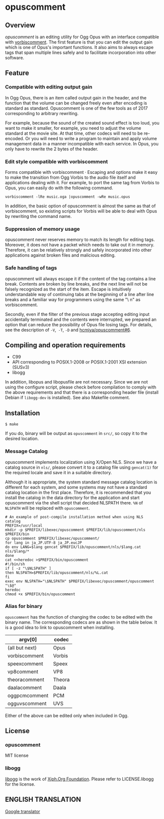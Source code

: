 # opuscomment

## Overview

<dfn>opuscomment</dfn> is an editing utility for Ogg Opus with an interface compatible with [vorbiscomment](https://github.com/xiph/vorbis-tools). The first feature is that you can edit the output gain which is one of Opus's important functions. It also aims to always escape tags that span multiple lines safely and to facilitate incorporation into other software.

## Feature

### Compatible with editing output gain

In Ogg Opus, there is an item called output gain in the header, and the function that the volume can be changed freely even after encoding is standard as standard. Opuscomment is one of the few tools as of 2017 corresponding to arbitrary rewriting.

For example, because the sound of the created sound effect is too loud, you want to make it smaller, for example, you need to adjust the volume standard at the movie site. At that time, other codecs will need to be re-encoded. Or you will need to write a program to maintain and apply volume management data in a manner incompatible with each service. In Opus, you only have to rewrite the 2 bytes of the header.

### Edit style compatible with vorbiscomment

Forms compatible with vorbiscomment · Escaping and options make it easy to make the transition from Ogg Vorbis to the audio file itself and applications dealing with it. For example, to port the same tag from Vorbis to Opus, you can easily do with the following command.


    vorbiscomment -lRe music.oga |opuscomment -wRe music.opus

In addition, the basic option of opuscomment is almost the same as that of vorbiscomment, so existing scripts for Vorbis will be able to deal with Opus by rewriting the command name.

### Suppression of memory usage

opuscomment never reserves memory to match its length for editing tags. Moreover, it does not have a packet which needs to take out it in memory. Therefore, it can be relatively strongly and safely incorporated into other applications against broken files and malicious editing.

### Safe handling of tags

opuscomment will always escape it if the content of the tag contains a line break. Contents are broken by line breaks, and the next line will not be falsely recognized as the start of the item. Escape is intuitively understandable way of continuing tabs at the beginning of a line after line breaks and a familiar way for programmers using the same "\ n" as vorbiscomment.

Secondly, even if the filter of the previous stage accepting editing input accidentally terminated and the contents were interrupted, we prepared an option that can reduce the possibility of Opus file losing tags. For details, see the description of `-V`,` -T`, `-D` and [hcmiya/opuscomment#6](https://github.com/hcmiya/opuscomment/issues/6).

## Compiling and operation requirements

* C99
* API corresponding to POSIX.1-2008 or POSIX.1-2001 XSI extension (SUSv3)
* libogg

In addition, libopus and libopusfile are not necessary. Since we are not using the configure script, please check before compilation to comply with the above requirements and that there is a corresponding header file (install Debian if `libogg-dev` is installed). See also Makefile comment.

## Installation

    $ make

If you do, binary will be output as `opuscomment` in `src/`, so copy it to the desired location.

### Message Catalog

opuscomment implements localization using X/Open NLS. Since we have a catalog source in `nls/`, please convert it to a catalog file using `gencat(1)` for the required locale and save it in a suitable directory.

Although it is appropriate, the system standard message catalog location is different for each system, and some systems may not have a standard catalog location in the first place. Therefore, it is recommended that you install the catalog in the data directory for the application and start opuscomment via the shell script that decided NLSPATH there. `%N` of `NLSPATH` will be replaced with `opuscomment`.

    # An example of post-compile installation method when using NLS catalog
    PREFIX=/usr/local
    mkdir -p $PREFIX/libexec/opuscomment $PREFIX/lib/opuscomment/nls $PREFIX/bin
    cp opuscomment $PREFIX/libexec/opuscomment/
    for lang in ja_JP.UTF-8 ja_JP.eucJP
    do env LANG=$lang gencat $PREFIX/lib/opuscomment/nls/$lang.cat nls/$lang/*
    done
    cat <<heredoc >$PREFIX/bin/opuscomment
    #!/bin/sh
    if [ -z "\$NLSPATH" ]
    then NLSPATH=$PREFIX/lib/opuscomment/nls/%L.cat
    fi
    exec env NLSPATH="\$NLSPATH" $PREFIX/libexec/opuscomment/opuscomment "\$@"
    heredoc
    chmod +x $PREFIX/bin/opuscomment

### Alias for binary

`opuscomment` has the function of changing the codec to be edited with the binary name. The corresponding codecs are as shown in the table below. It is a good idea to link to opuscomment when installing.

| argv[0] | codec |
|--|--|
| (all but next) | Opus |
| vorbiscomment | Vorbis |
| speexcomment | Speex |
| vp8comment | VP8 |
| theoracomment | Theora |
| daalacomment | Daala |
| oggpcmcomment | PCM |
| ogguvscomment | UVS |

Either of the above can be edited only when included in Ogg.

## License

### opuscomment

MIT license

### libogg

[libogg](https://www.xiph.org/ogg/) is the work of [Xiph.Org Foundation](https://www.xiph.org/). Please refer to LICENSE.libogg for the license.

## ENGLISH TRANSLATION
[Google translator](https://translate.google.ru)
